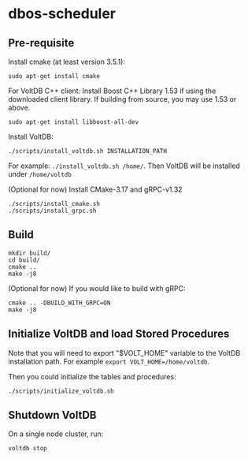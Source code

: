 # dbos-scheduler

## Pre-requisite
Install cmake (at least version 3.5.1):
```
sudo apt-get install cmake
```

For VoltDB C++ client: 
Install Boost C++ Library 1.53 if using the downloaded client library.
If building from source, you may use 1.53 or above.
```
sudo apt-get install libboost-all-dev
```

Install VoltDB:
```
./scripts/install_voltdb.sh INSTALLATION_PATH
```
For example: `./install_voltdb.sh /home/`. Then VoltDB will be installed under `/home/voltdb`

(Optional for now) Install CMake-3.17 and gRPC-v1.32
```
./scripts/install_cmake.sh
./scripts/install_grpc.sh
```

## Build
```
mkdir build/
cd build/
cmake ..
make -j8
```

(Optional for now) If you would like to build with gRPC:
```
cmake .. -DBUILD_WITH_GRPC=ON
make -j8
```

## Initialize VoltDB and load Stored Procedures
Note that you will need to export "$VOLT_HOME" variable to the VoltDB installation path.
For example `export VOLT_HOME=/home/voltdb`.

Then you could initialize the tables and procedures:
```
./scripts/initialize_voltdb.sh
```

## Shutdown VoltDB
On a single node cluster, run:
```
voltdb stop
```
